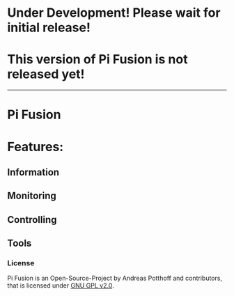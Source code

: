 # Under Development! Please wait for initial release!
# This version of Pi Fusion is not released yet!
-------------------------------------------------------------
# Pi Fusion

# Features:
## Information
## Monitoring
## Controlling
## Tools




### License
Pi Fusion is an Open-Source-Project by Andreas Potthoff and contributors, that is licensed under [GNU GPL v2.0](https://www.gnu.org/licenses/gpl-2.0.en.html).
